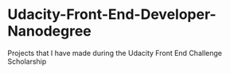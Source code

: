 # Udacity-Front-End-Developer-Nanodegree

Projects that I have made during the Udacity Front End Challenge Scholarship 
